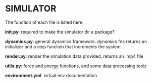 # SIMULATOR


The function of each file is listed here:

**__init__.py**: required to make the simulator dir a package? 

**dynamics.py**: general dynamics framework. *dynamics* fns returns an initializer and a step function that increments the system.

**render.py**: render the simulation data provided, returns an .mp4 file

**utils.py**: force and energy functions, and some data processing tools

**environment.yml**: virtual env documentation
